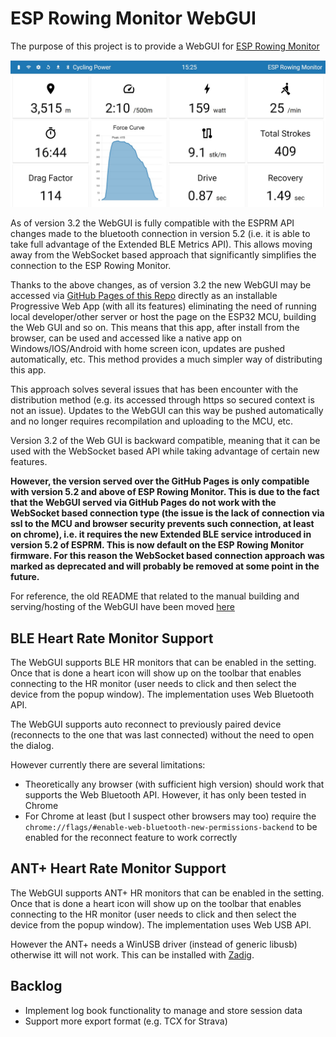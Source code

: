 # ESP Rowing Monitor WebGUI

The purpose of this project is to provide a WebGUI for [ESP Rowing Monitor](https://github.com/Abasz/ESPRowingMonitor)

![ESP Rowing Monitor WebGUI](docs/imgs/ESP-Rowing-Monitor-WebGUI.jpg)

As of version 3.2 the WebGUI is fully compatible with the ESPRM API changes made to the bluetooth connection in version 5.2 (i.e. it is able to take full advantage of the Extended BLE Metrics API). This allows moving away from the WebSocket based approach that significantly simplifies the connection to the ESP Rowing Monitor.

Thanks to the above changes, as of version 3.2 the new WebGUI may be accessed via [GitHub Pages of this Repo](https://abasz.github.io/ESPRowingMonitor-WebGUI) directly as an installable Progressive Web App (with all its features) eliminating the need of running local developer/other server or host the page on the ESP32 MCU, building the Web GUI and so on. This means that this app, after install from the browser, can be used and accessed like a native app on Windows/IOS/Android with home screen icon, updates are pushed automatically, etc. This method provides a much simpler way of distributing this app.

This approach solves several issues that has been encounter with the distribution method (e.g. its accessed through https so secured context is not an issue). Updates to the WebGUI can this way be pushed automatically and no longer requires recompilation and uploading to the MCU, etc.

Version 3.2 of the Web GUI is backward compatible, meaning that it can be used with the WebSocket based API while taking advantage of certain new features.

**However, the version served over the GitHub Pages is only compatible with version 5.2 and above of ESP Rowing Monitor. This is due to the fact that the WebGUI served via GitHub Pages do not work with the WebSocket based connection type (the issue is the lack of connection via ssl to the MCU and browser security prevents such connection, at least on chrome), i.e. it requires the new Extended BLE service introduced in version 5.2 of ESPRM. This is now default on the ESP Rowing Monitor firmware. For this reason the WebSocket based connection approach was marked as deprecated and will probably be removed at some point in the future.**

For reference, the old README that related to the manual building and serving/hosting of the WebGUI have been moved [here](docs/deprecated-docs.md)

## BLE Heart Rate Monitor Support

The WebGUI supports BLE HR monitors that can be enabled in the setting. Once that is done a heart icon will show up on the toolbar that enables connecting to the HR monitor (user needs to click and then select the device from the popup window). The implementation uses Web Bluetooth API.

The WebGUI supports auto reconnect to previously paired device (reconnects to the one that was last connected) without the need to open the dialog.

However currently there are several limitations:

- Theoretically any browser (with sufficient high version) should work that supports the Web Bluetooth API. However, it has only been tested in Chrome
- For Chrome at least (but I suspect other browsers may too) require the `chrome://flags/#enable-web-bluetooth-new-permissions-backend` to be enabled for the reconnect feature to work correctly

## ANT+ Heart Rate Monitor Support

The WebGUI supports ANT+ HR monitors that can be enabled in the setting. Once that is done a heart icon will show up on the toolbar that enables connecting to the HR monitor (user needs to click and then select the device from the popup window). The implementation uses Web USB API.

However the ANT+ needs a WinUSB driver (instead of generic libusb) otherwise itt will not work. This can be installed with [Zadig](https://zadig.akeo.ie/).

## Backlog

- Implement log book functionality to manage and store session data
- Support more export format (e.g. TCX for Strava)
